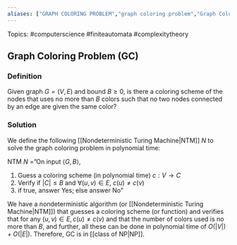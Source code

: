 ```yaml
---
aliases: ["GRAPH COLORING PROBLEM","graph coloring problem","Graph Coloring Problem","GC"] 
---
```

Topics: #computerscience #finiteautomata #complexitytheory 

## Graph Coloring Problem (GC)

### Definition
Given graph $G = (V,E)$ and bound $B\geq 0$, is there a coloring scheme of the nodes that uses no more than $B$ colors such that no two nodes connected by an edge are given the same color?

### Solution
We define the following [[Nondeterministic Turing Machine|NTM]] $N$ to solve the graph coloring problem in polynomial time:

NTM $N$ =”On input $\langle G,B\rangle$,
1. Guess a coloring scheme (in polynomial time) $c : V\rightarrow C$
2. Verify if $|C|\leq B$ and $\forall(u,v)\in E,\ c(u) \neq c(v)$
3. if true, answer Yes; else answer No"

We have a nondeterministic algorithm (or [[Nondeterministic Turing Machine|NTM]]) that guesses a coloring scheme (or function) and verifies that for any $(u,v) \in E, c(u) \neq c(v)$ and that the number of colors used is no more than $B$, and further, all these can be done in polynomial time of $O(|V|) +O(|E|)$. Therefore, GC is in [[class of NP|NP]].
